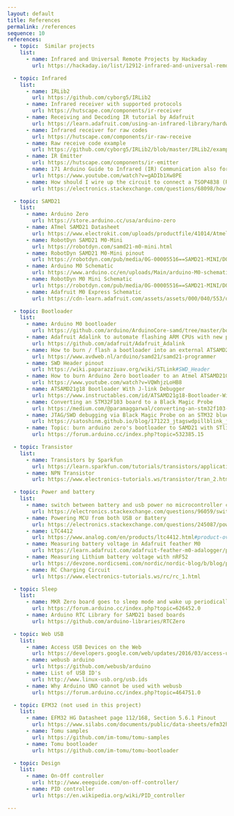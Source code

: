 ```yaml
---
layout: default
title: References
permalink: /references
sequence: 10
references:
  - topic:  Similar projects
    list:
      - name: Infrared and Universal Remote Projects by Hackaday
        url: https://hackaday.io/list/12912-infrared-and-universal-remote-projects

  - topic: Infrared
    list:
      - name: IRLib2
        url: https://github.com/cyborg5/IRLib2
      - name: Infrared receiver with supported protocols
        url: https://hutscape.com/components/ir-receiver
      - name: Receiving and Decoding IR tutorial by Adafruit
        url: https://learn.adafruit.com/using-an-infrared-library/hardware-needed
      - name: Infrared receiver for raw codes
        url: https://hutscape.com/components/ir-raw-receive
      - name: Raw receive code example
        url: https://github.com/cyborg5/IRLib2/blob/master/IRLib2/examples/rawRecv/rawRecv.ino
      - name: IR Emitter
        url: https://hutscape.com/components/ir-emitter
      - name: 171 Arduino Guide to Infrared (IR) Communication also for ESP32 and ESP8266 by Andreas Spiess
        url: https://www.youtube.com/watch?v=gADIb1Xw8PE
      - name: How should I wire up the circuit to connect a TSOP4838 (Radio Shack 276-64) infrared receiver to an Arduino?
        url: https://electronics.stackexchange.com/questions/68098/how-should-i-wire-up-the-circuit-to-connect-a-tsop4838-radio-shack-276-64-infr

  - topic: SAMD21
    list:
      - name: Arduino Zero
        url: https://store.arduino.cc/usa/arduino-zero
      - name: ATmel SAMD21 Datasheet
        url: https://www.electrokit.com/uploads/productfile/41014/Atmel-42181-SAM-D21_Datasheet.pdf
      - name: RobotDyn SAMD21 M0-Mini
        url: https://robotdyn.com/samd21-m0-mini.html
      - name: RobotDyn SAMD21 M0-Mini pinout
        url: https://robotdyn.com/pub/media/0G-00005516==SAMD21-MINI/DOCS/PINOUT==0G-00005516==SAMD21-MINI.jpg
      - name: Arduino M0 Schematic
        url: https://www.arduino.cc/en/uploads/Main/arduino-M0-schematic.pdf
      - name: RobotDyn M0 Mini Schematic
        url: https://robotdyn.com/pub/media/0G-00005516==SAMD21-MINI/DOCS/Schematic==0G-00005516==SAMD21-MINI.pdf
      - name: Adafruit M0 Express Schematic
        url: https://cdn-learn.adafruit.com/assets/assets/000/040/553/original/arduino_schem.png?1490994398

  - topic: Bootloader
    list:
      - name: Arduino M0 bootloader
        url: https://github.com/arduino/ArduinoCore-samd/tree/master/bootloaders/zero
      - name: Adafruit Adalink to automate flashing ARM CPUs with new program code using a Segger J-link or STMicro STLink V2 device
        url: https://github.com/adafruit/Adafruit_Adalink
      - name: How to burn / flash a bootloader into an external ATSAMD21
        url: https://www.avdweb.nl/arduino/samd21/samd21-programmer
      - name: SWD Header pinout
        url: https://wiki.paparazziuav.org/wiki/STLink#SWD_Header
      - name: How to burn Arduino Zero bootloader to an Atmel ATSAMD21G18-based custom dev board
        url: https://www.youtube.com/watch?v=VQWhjzLoHB8
      - name: ATSAMD21g18 Bootloader With J-link Debugger
        url: https://www.instructables.com/id/ATSAMD21g18-Bootloader-With-J-link-Debugger/
      - name: Converting an STM32F103 board to a Black Magic Probe
        url: https://medium.com/@paramaggarwal/converting-an-stm32f103-board-to-a-black-magic-probe-c013cf2cc38c
      - name: JTAG/SWD debugging via Black Magic Probe on an STM32 blue pill and blinking a LED using STM32CubeMX, libopencm3, and bare metal C
        url: https://satoshinm.github.io/blog/171223_jtagswdpillblink_jtagswd_debugging_via_black_magic_probe_on_an_stm32_blue_pill_and_blinking_a_led_using_stm32cubemx_libopencm3_and_bare_metal_c.html
      - name: Topic: burn arduino zero's bootloader to SAMD21 with STlink_v2
        url: https://forum.arduino.cc/index.php?topic=532385.15

  - topic: Transistor
    list:
      - name: Transistors by Sparkfun
        url: https://learn.sparkfun.com/tutorials/transistors/applications-i-switches
      - name: NPN Transistor
        url: https://www.electronics-tutorials.ws/transistor/tran_2.html

  - topic: Power and battery
    list:
      - name: switch between battery and usb power no microcontroller circuit
        url: https://electronics.stackexchange.com/questions/96059/switch-between-battery-and-usb-power-no-microcontroller-circuit
      - name: Powering MCU from both USB or Battery
        url: https://electronics.stackexchange.com/questions/245087/powering-mcu-from-both-usb-or-battery
      - name: LTC4412
        url: https://www.analog.com/en/products/ltc4412.html#product-overview
      - name: Measuring battery voltage in Adafruit feather M0
        url: https://learn.adafruit.com/adafruit-feather-m0-adalogger/power-management#measuring-battery-4-9
      - name: Measuring Lithium battery voltage with nRF52
        url: https://devzone.nordicsemi.com/nordic/nordic-blog/b/blog/posts/measuring-lithium-battery-voltage-with-nrf52
      - name: RC Charging Circuit
        url: https://www.electronics-tutorials.ws/rc/rc_1.html

  - topic: Sleep
    list:
      - name: MKR Zero board goes to sleep mode and wake up periodically
        url: https://forum.arduino.cc/index.php?topic=626452.0
      - name: Arduino RTC Library for SAMD21 based boards
        url: https://github.com/arduino-libraries/RTCZero

  - topic: Web USB
    list:
      - name: Access USB Devices on the Web
        url: https://developers.google.com/web/updates/2016/03/access-usb-devices-on-the-web
      - name: webusb arduino
        url: https://github.com/webusb/arduino
      - name: List of USB ID's
        url: http://www.linux-usb.org/usb.ids
      - name: Why Arduino UNO cannot be used with webusb
        url: https://forum.arduino.cc/index.php?topic=464751.0

  - topic: EFM32 (not used in this project)
    list:
      - name: EFM32 HG Datasheet page 112/168, Section 5.6.1 Pinout
        url: https://www.silabs.com/documents/public/data-sheets/efm32hg-datasheet.pdf
      - name: Tomu samples
        url: https://github.com/im-tomu/tomu-samples
      - name: Tomu bootloader
        url: https://github.com/im-tomu/tomu-bootloader

  - topic: Design
    list:
      - name: On-Off controller
        url: http://www.eeeguide.com/on-off-controller/
      - name: PID controller
        url: https://en.wikipedia.org/wiki/PID_controller

---
```

